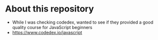 # About this repository

- While I was checking codedex, wanted to see if they provided a good quality course for JavaScript beginners
- https://www.codedex.io/javascript
